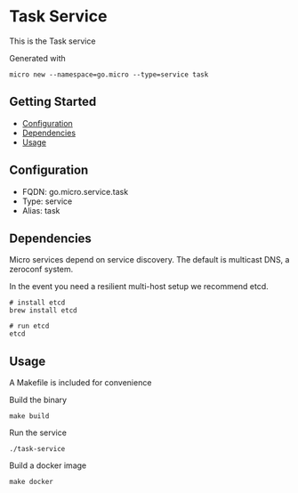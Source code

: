 # Task Service

This is the Task service

Generated with

```
micro new --namespace=go.micro --type=service task
```

## Getting Started

- [Configuration](#configuration)
- [Dependencies](#dependencies)
- [Usage](#usage)

## Configuration

- FQDN: go.micro.service.task
- Type: service
- Alias: task

## Dependencies

Micro services depend on service discovery. The default is multicast DNS, a zeroconf system.

In the event you need a resilient multi-host setup we recommend etcd.

```
# install etcd
brew install etcd

# run etcd
etcd
```

## Usage

A Makefile is included for convenience

Build the binary

```
make build
```

Run the service
```
./task-service
```

Build a docker image
```
make docker
```
